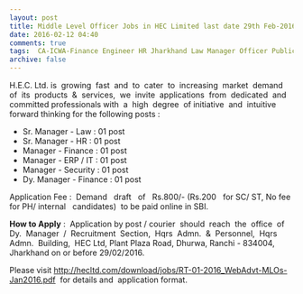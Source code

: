 ```yaml
---
layout: post
title: Middle Level Officer Jobs in HEC Limited last date 29th Feb-2016   
date: 2016-02-12 04:40
comments: true
tags:  CA-ICWA-Finance Engineer HR Jharkhand Law Manager Officer Public-Sector Security 
archive: false
---
```

H.E.C. Ltd. is  growing  fast  and  to  cater  to  increasing  market  demand  of  its  products  &  services,  we  invite  applications  from  dedicated  and  committed professionals with  a  high  degree  of initiative  and  intuitive forward thinking for the following posts :



- Sr. Manager - Law : 01 post
- Sr. Manager - HR : 01 post 
- Manager - Finance : 01 post
- Manager - ERP / IT : 01 post
- Manager - Security : 01 post
- Dy. Manager - Finance : 01 post 



Application Fee :  Demand   draft   of   Rs.800/- (Rs.200   for SC/ ST, No fee for PH/ internal   candidates)  to be paid online in SBI. 

**How to Apply** :  Application by post / courier  should  reach  the  office  of  Dy.  Manager  /  Recruitment  Section,  Hqrs  Admn.  &  Personnel,  Hqrs  Admn.  Building,  HEC Ltd, Plant Plaza Road, Dhurwa, Ranchi - 834004, Jharkhand on or before 29/02/2016. 

Please visit <http://hecltd.com/download/jobs/RT-01-2016_WebAdvt-MLOs-Jan2016.pdf>  for details and  application format. 





